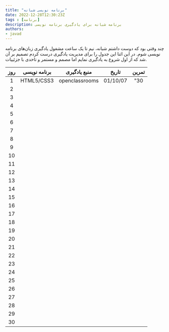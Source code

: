 ```yaml
---
title: "برنامه نویسی شبانه"
date: 2022-12-28T12:30:23Z
tags : [برنامه]
description: برنامه شبانه برای یادگیری برنامه نویسی 
authors:
- javad
---
```


 چند وقتی بود که دوست داشتم شبانه، نیم تا یک ساعت مشغول یادگیری زبان‌های برنامه نویسی شوم. در این اثنا این جدول را برای مدیریت یادگیری درست کردم
تصمیم بر آن شد که از اول شروع به یادگیری نمایم اما مصمم و مستمر و تاحدی با جزئییات.


| روز | برنامه نویسی | منبع یادگیری | تاریخ | تمرین |
| :----: |  :----: |  :----: | :----: |  :----: |
| 1 | HTML5/CSS3  | openclassrooms  | 01/10/07 | "30 |
| 2 |   |   |  |  |
| 3 |   |   |  |  |
| 4 |   |   |  |  |
| 5 |   |   |  |  |
| 6 |   |   |  |  |
| 7 |   |   |  |  |
| 8 |   |   |  |  |
| 9 |   |   |  |  |
| 10 |   |   |  |  |
| 11 |   |   |  |  |
| 12 |   |   |  |  |
| 13 |   |   |  |  |
| 14 |   |   |  |  |
| 15 |   |   |  |  |
| 16 |   |   |  |  |
| 17 |   |   |  |  |
| 18 |   |   |  |  |
| 19 |   |   |  |  |
| 20 |   |   |  |  |
| 21 |   |   |  |  |
| 22 |   |   |  |  |
| 23 |   |   |  |  |
| 24 |   |   |  |  |
| 25 |   |   |  |  |
| 26 |   |   |  |  |
| 27 |   |   |  |  |
| 28 |   |   |  |  |
| 29 |   |   |  |  |
| 30 |   |   |  |  |
